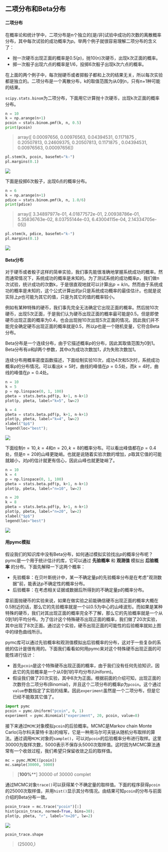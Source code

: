 ## 二项分布和Beta分布



#### 二项分布

在概率论和统计学中，二项分布是n个独立的[是/非]试验中成功的次数的离散概率分布，其中每次试验的成功概率为$p$。举两个例子就很容易理解二项分布的含义了：

- 抛一次硬币出现正面的概率是0.5($p$)，抛10(n)次硬币，出现k次正面的概率。
- 掷一次骰子出现六点的概率是1/6，投掷6次骰子出现k次六点的概率。

在上面的两个例子中，每次抛硬币或者掷骰子都和上次的结果无关，所以每次实验都是独立的。二项分布是一个离散分布，k的取值范围为从0到n，只有n+1种可能的结果。

`scipy.stats.binom`为二项分布，下面用它计算抛十次硬币，出现k次正面的概率分布。

```python
n = 10
k = np.arange(n+1)
pcoin = stats.binom.pmf(k, n, 0.5)
print(pcoin)
```

> array([ 0.00097656,  0.00976563,  0.04394531,  0.1171875 ,  0.20507813,        0.24609375,  0.20507813,  0.1171875 ,  0.04394531,  0.00976563,        0.00097656])

```python
pl.stem(k, pcoin, basefmt="k-")
pl.margins(0.1)
```

![](http://p049l0wjx.bkt.clouddn.com/1_1.png)

下面是投掷6次骰子，出现6点的概率分布。

```python
n = 6
k = np.arange(n+1)
pdice = stats.binom.pmf(k, n, 1.0/6)
print(pdice)
```

> array([  3.34897977e-01,   4.01877572e-01,   2.00938786e-01,         5.35836763e-02,   8.03755144e-03,   6.43004115e-04,         2.14334705e-05])

```python
pl.stem(k, pdice, basefmt="k-")
pl.margins(0.1)
```

![](http://p049l0wjx.bkt.clouddn.com/1_2.png)

#### Beta分布

对于硬币或者骰子这样的简单实验，我们事先能很准确地掌握系统成功的概率。然而通常情况下，系统成功的概率是未知的。为了测试系统的成功概率$p$，我们做n次试验，统计成功的次数k，于是很直观地就可以计算出$p = k/n$。然而由于系统成功的概率是未知的，这个公式计算出的$p$只是系统成功概率的最佳估计。也就是说实际上$p$也可能为其它的值，只是为其它的值的概率较小。

例如有某种特殊的硬币，我们事先完全无法确定它出现正面的概率。然后抛10次硬币，出现5次正面，于是我们认为硬币出现正面的概率最可能是0.5。但是即使硬币出现正面的概率为0.4，也会出现抛10次出现5次正面的情况。因此我们并不能完全确定硬币出现正面的概率就是0.5，所以$p$也是一个随机变量，它符合Beta分布。

Beta分布是一个连续分布，由于它描述概率$p$的分布，因此其取值范围为0到1。 Beta分布有$\alpha$和$\beta$两个参数，其中$\alpha$为成功次数加1，$\beta$为失败次数加1。

连续分布用概率密度函数描述，下面绘制实验10次，成功4次和5次时，系统成功概率$p$的分布情况。可以看出$k=5$时，曲线的峰值在$p=0.5$处，而$k=4$时，曲线的峰值在$p=0.4$处。

```python
n = 10
k = 5
p = np.linspace(0, 1, 100)
pbeta = stats.beta.pdf(p, k+1, n-k+1)
plot(p, pbeta, label="k=5", lw=2)

k = 4
pbeta = stats.beta.pdf(p, k+1, n-k+1)
plot(p, pbeta, label="k=4", lw=2)
xlabel("$p$")
legend(loc="best");
```

![](http://p049l0wjx.bkt.clouddn.com/1_3.png)

下面绘制$n=10, k=4$和$n=20, k=8$的概率分布。可以看出峰值都在$p=0.4$处，但是$n=20$的山峰更陡峭。也就是说随着实验次数的增加，$p$取其它值的可能就越小，对$p$的估计就更有信心，因此山峰也就更陡峭了。

```PYTHON
n = 10
k = 4
p = np.linspace(0, 1, 100)
pbeta = stats.beta.pdf(p, k+1, n-k+1)
plot(p, pbeta, label="n=10", lw=2)

n = 20
k = 8
pbeta = stats.beta.pdf(p, k+1, n-k+1)
plot(p, pbeta, label="n=20", lw=2)
xlabel("$p$")
legend(loc="best")
```

![](http://p049l0wjx.bkt.clouddn.com/1_4.png)

#### 用pymc模拟

假设我们的知识库中没有Beta分布，如何通过模拟实验找出$p$的概率分布呢？pymc是一个用于统计估计的库，它可以通过 **先验概率** 和 **观测值** 模拟出 **后验概率** 的分布。下面先解释一下这两个概率：

- 先验概率：在贝叶斯统计中，某一不确定量p的先验概率分布是在考虑"观测数据"前，能表达p不确定性的概率分布。
- 后验概率：在考虑相关证据或数据后所得到的不确定量p的概率分布。

拿前面抛硬币的实验来说，如果在做实验之前能确信硬币出现正面的概率大概在0.5附近的话，那么它的先验概率就是一个以0.5为中心的山峰波形。而如果是某种特殊的硬币，我们对其出现正面的概率完全不了解，那么它的先验概率就是一个从0到1的平均分布。为了估计这个特殊硬币出现正面的概率，我们做了20次实验，其中出现了8次正面。通过这个实验，硬币出现正面的可能性的后验概率就如上图中的绿色曲线所示。

pymc库可以通过先验概率和观测值模拟出后验概率的分布，这对于一些复杂的系统的估计是很有用的。下面我们看看如何用pymc来对这个特殊硬币出现正面的可能性进行估计：

- 首先`pcoin`是这个特殊硬币出现正面的概率，由于我们没有任何先验知识，因此它的先验概率是一个从0到1的平均分布(Uniform)。
- 假设我们做了20次实验，其中8次为正面。根据前面的介绍可知，出现正面的次数符合二项分布(Binomial)，并且这个二项分布的概率$p$为`pcoin`。这个通过`value`参数指定了实验的结果。因此`experiment`虽然是一个二项分布，但是它已经不能取其它值了。

```python
import pymc
pcoin = pymc.Uniform("pcoin", 0, 1)
experiment = pymc.Binomial("experiment", 20, pcoin, value=8)
```

接下来通过`MCMC`对象模拟`pcoin`的后验概率。MCMC是Markov chain Monte Carlo(马尔科夫蒙特卡洛)的缩写，它是一种用马尔可夫链从随机分布取样的算法。通过调用`MCMC`对象的`sample()`，可以对`pcoin`的后验概率分布进行取样。这里30000为取样次数，5000表示不保存头5000次取样值。这时因为MCMC算法通常有一个收敛过程，我们希望只保留收敛之后的取样值。

```python
mc = pymc.MCMC([pcoin])
mc.sample(30000, 5000)
```

> [****************100%******************]  30000 of 30000 complet

通过MCMC对象`trace()`可以获得某个不确定量的取样值。下面的程序获得`pcoin`的25000次取样值，并用`hist()`显示其分布情况。由结果可知`pcoin`的分布与前面介绍的Beta分布一致。

```python
pcoin_trace = mc.trace("pcoin")[:]
hist(pcoin_trace, normed=True, bins=30);
plot(p, pbeta, "r", label="n=20", lw=2)
```

![](http://p049l0wjx.bkt.clouddn.com/1_5.png)

```python
pcoin_trace.shape
```

> (25000,)